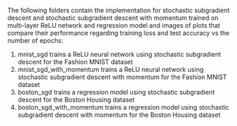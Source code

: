 The following folders contain the implementation for stochastic subgradient descent and stochastic subgradient descent with momentum trained on multi-layer ReLU network and regression model and images of plots that compare their performance regarding training loss and test accuracy vs the number of epochs:

1. mnist_sgd trains a ReLU neural network using stochastic subgradient descent for the Fashion MNIST dataset
2. mnist_sgd_with_momentum trains a ReLU neural network using stochastic subgradient descent with momentum for the Fashion MNIST dataset
3. boston_sgd trains a regression model using stochastic subgradient descent for the Boston Housing dataset
4. boston_sgd_with_momentum trains a regression model using stochastic subgradient descent with momentum for the Boston Housing dataset
